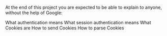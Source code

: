 At the end of this project you are expected to be able to explain to anyone, without the help of Google:

What authentication means
What session authentication means
What Cookies are
How to send Cookies
How to parse Cookies
